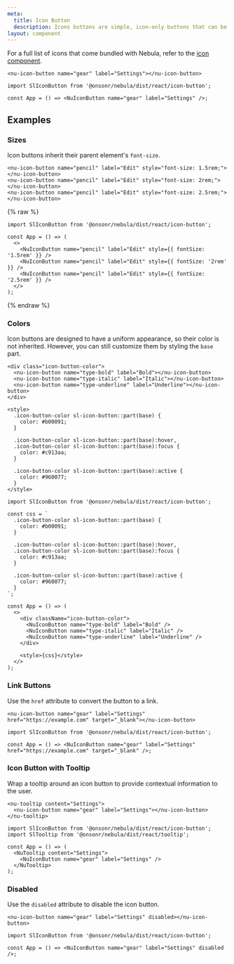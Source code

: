 ```yaml
---
meta:
  title: Icon Button
  description: Icons buttons are simple, icon-only buttons that can be used for actions and in toolbars.
layout: component
---
```


For a full list of icons that come bundled with Nebula, refer to the [icon component](/components/icon).

```html:preview
<nu-icon-button name="gear" label="Settings"></nu-icon-button>
```

```jsx:react
import SlIconButton from '@onsonr/nebula/dist/react/icon-button';

const App = () => <NuIconButton name="gear" label="Settings" />;
```

## Examples

### Sizes

Icon buttons inherit their parent element's `font-size`.

```html:preview
<nu-icon-button name="pencil" label="Edit" style="font-size: 1.5rem;"></nu-icon-button>
<nu-icon-button name="pencil" label="Edit" style="font-size: 2rem;"></nu-icon-button>
<nu-icon-button name="pencil" label="Edit" style="font-size: 2.5rem;"></nu-icon-button>
```

{% raw %}

```jsx:react
import SlIconButton from '@onsonr/nebula/dist/react/icon-button';

const App = () => (
  <>
    <NuIconButton name="pencil" label="Edit" style={{ fontSize: '1.5rem' }} />
    <NuIconButton name="pencil" label="Edit" style={{ fontSize: '2rem' }} />
    <NuIconButton name="pencil" label="Edit" style={{ fontSize: '2.5rem' }} />
  </>
);
```

{% endraw %}

### Colors

Icon buttons are designed to have a uniform appearance, so their color is not inherited. However, you can still customize them by styling the `base` part.

```html:preview
<div class="icon-button-color">
  <nu-icon-button name="type-bold" label="Bold"></nu-icon-button>
  <nu-icon-button name="type-italic" label="Italic"></nu-icon-button>
  <nu-icon-button name="type-underline" label="Underline"></nu-icon-button>
</div>

<style>
  .icon-button-color sl-icon-button::part(base) {
    color: #b00091;
  }

  .icon-button-color sl-icon-button::part(base):hover,
  .icon-button-color sl-icon-button::part(base):focus {
    color: #c913aa;
  }

  .icon-button-color sl-icon-button::part(base):active {
    color: #960077;
  }
</style>
```

```jsx:react
import SlIconButton from '@onsonr/nebula/dist/react/icon-button';

const css = `
  .icon-button-color sl-icon-button::part(base) {
    color: #b00091;
  }

  .icon-button-color sl-icon-button::part(base):hover,
  .icon-button-color sl-icon-button::part(base):focus {
    color: #c913aa;
  }

  .icon-button-color sl-icon-button::part(base):active {
    color: #960077;
  }
`;

const App = () => (
  <>
    <div className="icon-button-color">
      <NuIconButton name="type-bold" label="Bold" />
      <NuIconButton name="type-italic" label="Italic" />
      <NuIconButton name="type-underline" label="Underline" />
    </div>

    <style>{css}</style>
  </>
);
```

### Link Buttons

Use the `href` attribute to convert the button to a link.

```html:preview
<nu-icon-button name="gear" label="Settings" href="https://example.com" target="_blank"></nu-icon-button>
```

```jsx:react
import SlIconButton from '@onsonr/nebula/dist/react/icon-button';

const App = () => <NuIconButton name="gear" label="Settings" href="https://example.com" target="_blank" />;
```

### Icon Button with Tooltip

Wrap a tooltip around an icon button to provide contextual information to the user.

```html:preview
<nu-tooltip content="Settings">
  <nu-icon-button name="gear" label="Settings"></nu-icon-button>
</nu-tooltip>
```

```jsx:react
import SlIconButton from '@onsonr/nebula/dist/react/icon-button';
import SlTooltip from '@onsonr/nebula/dist/react/tooltip';

const App = () => (
  <NuTooltip content="Settings">
    <NuIconButton name="gear" label="Settings" />
  </NuTooltip>
);
```

### Disabled

Use the `disabled` attribute to disable the icon button.

```html:preview
<nu-icon-button name="gear" label="Settings" disabled></nu-icon-button>
```

```jsx:react
import SlIconButton from '@onsonr/nebula/dist/react/icon-button';

const App = () => <NuIconButton name="gear" label="Settings" disabled />;
```
